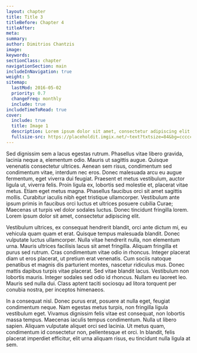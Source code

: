 ```yaml
---
layout: chapter
title: Title 3
titleBefore: Chapter 4
titleAfter:
meta:
summary:
author: Dimitrios Chantzis
image:
keywords:
sectionClass: chapter
navigationSection: main
includeInNavigation: true
weight: 5
sitemap:
  lastMod: 2016-05-02
  priority: 0.7
  changeFreq: monthly
  include: true
includeTimeToRead: true
cover:
  include: true
  title: Image 1
  description: Lorem ipsum dolor sit amet, consectetur adipiscing elit.
  fullsize-src: https://placeholdit.imgix.net/~text?txtsize=84&bg=cccccc&txt=cover-image&w=1653&h=1167
---
```


Sed dignissim sem a lacus egestas rutrum. Phasellus vitae libero gravida, lacinia neque a, elementum odio. Mauris ut sagittis augue. Quisque venenatis consectetur ultrices. Aenean sem risus, condimentum sed condimentum vitae, interdum nec eros. Donec malesuada arcu eu augue fermentum, eget viverra dui feugiat. Praesent et metus vestibulum, auctor ligula ut, viverra felis. Proin ligula ex, lobortis sed molestie et, placerat vitae metus. Etiam eget metus magna. Phasellus faucibus orci sit amet sagittis mollis. Curabitur iaculis nibh eget tristique ullamcorper. Vestibulum ante ipsum primis in faucibus orci luctus et ultrices posuere cubilia Curae; Maecenas ut turpis vel dolor sodales luctus. Donec tincidunt fringilla lorem. Lorem ipsum dolor sit amet, consectetur adipiscing elit.

Vestibulum ultrices, ex consequat hendrerit blandit, orci ante dictum mi, eu vehicula quam quam et erat. Quisque tempus malesuada blandit. Donec vulputate luctus ullamcorper. Nulla vitae hendrerit nulla, non elementum urna. Mauris ultrices facilisis lacus sit amet fringilla. Aliquam fringilla et purus sed rutrum. Cras condimentum vitae odio in rhoncus. Integer placerat diam ut eros placerat, ut pretium erat venenatis. Cum sociis natoque penatibus et magnis dis parturient montes, nascetur ridiculus mus. Donec mattis dapibus turpis vitae placerat. Sed vitae blandit lacus. Vestibulum non lobortis mauris. Integer sodales sed odio id rhoncus. Nullam eu laoreet leo. Mauris sed nulla dui. Class aptent taciti sociosqu ad litora torquent per conubia nostra, per inceptos himenaeos.

In a consequat nisl. Donec purus erat, posuere at nulla eget, feugiat condimentum neque. Nam egestas metus turpis, non fringilla ligula vestibulum eget. Vivamus dignissim felis vitae est consequat, non lobortis massa tempus. Maecenas iaculis tempus condimentum. Nulla ut libero sapien. Aliquam vulputate aliquet orci sed lacinia. Ut metus quam, condimentum id consectetur non, pellentesque et orci. In blandit, felis placerat imperdiet efficitur, elit urna aliquam risus, eu tincidunt nulla ligula at sem.

